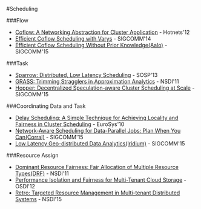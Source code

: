 #Scheduling

###Flow
- [Coflow: A Networking Abstraction for Cluster Application](http://delivery.acm.org/10.1145/2400000/2390237/p31-chowdhury.pdf) - Hotnets'12
- [Efficient Coflow Scheduling with Varys](http://delivery.acm.org/10.1145/2630000/2626315/p443-stoica.pdf) - SIGCOMM'14
- [Efficient Coflow Scheduling Without Prior Knowledge(Aalo)](http://delivery.acm.org/10.1145/2790000/2787480/p393-chowdhury.pdf) - SIGCOMM'15

###Task
- [Sparrow: Distributed, Low Latency Scheduling](http://delivery.acm.org/10.1145/2530000/2522716/p69-ousterhout.pdf) - SOSP'13
- [GRASS: Trimming Stragglers in Approximation Analytics](https://www.usenix.org/system/files/conference/nsdi14/nsdi14-paper-ananthanarayanan.pdf) - NSDI'11
- [Hopper: Decentralized Speculation-aware Cluster Scheduling at Scale](http://users.cms.caltech.edu/~adamw/papers/hopper.pdf) - SIGCOMM'15

###Coordinating Data and Task
- [Delay Scheduling: A Simple Technique for Achieving Locality and Fairness in Cluster Scheduling](http://delivery.acm.org/10.1145/1760000/1755940/p265-zaharia.pdf) - EuroSys'10
- [Network-Aware Scheduling for Data-Parallel Jobs: Plan When You Can(Corral)](http://delivery.acm.org/10.1145/2790000/2787488/p407-jalaparti.pdf) - SIGCOMM'15
- [Low Latency Geo-distributed Data Analytics(Iridium)](http://research.microsoft.com/en-us/um/people/ga/gda.pdf) - SIGCOMM'15

###Resource Assign
- [Dominant Resource Fairness: Fair Allocation of Multiple Resource Types(DRF)](http://static.usenix.org/events/nsdi11/tech/full_papers/Ghodsi.pdf) - NSDI'11
- [Performance Isolation and Fairness for Multi-Tenant Cloud Storage](https://www.usenix.org/system/files/conference/osdi12/osdi12-final-215.pdf) - OSDI'12
- [Retro: Targeted Resource Management in Multi-tenant Distributed Systems](https://www.usenix.org/system/files/conference/nsdi15/nsdi15-paper-mace.pdf) - NSDI'15